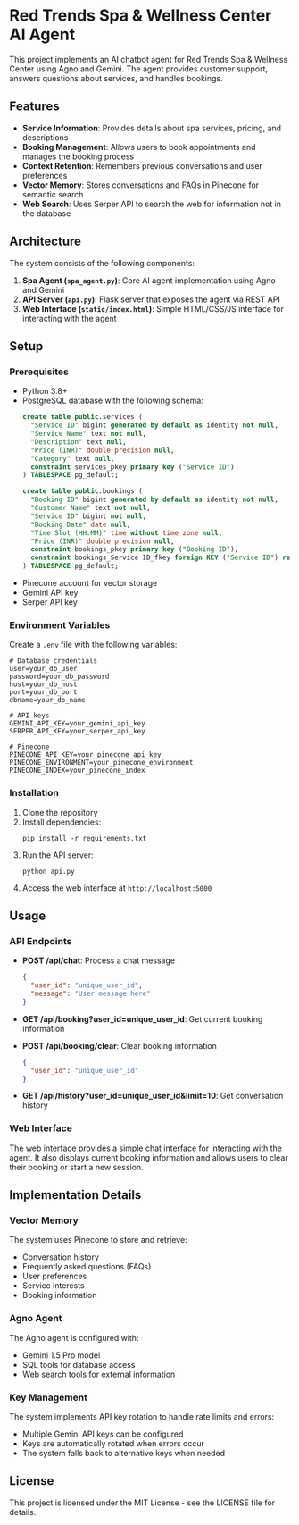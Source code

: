 # Red Trends Spa & Wellness Center AI Agent

This project implements an AI chatbot agent for Red Trends Spa & Wellness Center using Agno and Gemini. The agent provides customer support, answers questions about services, and handles bookings.

## Features

- **Service Information**: Provides details about spa services, pricing, and descriptions
- **Booking Management**: Allows users to book appointments and manages the booking process
- **Context Retention**: Remembers previous conversations and user preferences
- **Vector Memory**: Stores conversations and FAQs in Pinecone for semantic search
- **Web Search**: Uses Serper API to search the web for information not in the database

## Architecture

The system consists of the following components:

1. **Spa Agent (`spa_agent.py`)**: Core AI agent implementation using Agno and Gemini
2. **API Server (`api.py`)**: Flask server that exposes the agent via REST API
3. **Web Interface (`static/index.html`)**: Simple HTML/CSS/JS interface for interacting with the agent

## Setup

### Prerequisites

- Python 3.8+
- PostgreSQL database with the following schema:
  ```sql
  create table public.services (
    "Service ID" bigint generated by default as identity not null,
    "Service Name" text not null,
    "Description" text null,
    "Price (INR)" double precision null,
    "Category" text null,
    constraint services_pkey primary key ("Service ID")
  ) TABLESPACE pg_default;

  create table public.bookings (
    "Booking ID" bigint generated by default as identity not null,
    "Customer Name" text not null,
    "Service ID" bigint not null,
    "Booking Date" date null,
    "Time Slot (HH:MM)" time without time zone null,
    "Price (INR)" double precision null,
    constraint bookings_pkey primary key ("Booking ID"),
    constraint bookings_Service ID_fkey foreign KEY ("Service ID") references services ("Service ID")
  ) TABLESPACE pg_default;
  ```
- Pinecone account for vector storage
- Gemini API key
- Serper API key

### Environment Variables

Create a `.env` file with the following variables:

```
# Database credentials
user=your_db_user
password=your_db_password
host=your_db_host
port=your_db_port
dbname=your_db_name

# API keys
GEMINI_API_KEY=your_gemini_api_key
SERPER_API_KEY=your_serper_api_key

# Pinecone
PINECONE_API_KEY=your_pinecone_api_key
PINECONE_ENVIRONMENT=your_pinecone_environment
PINECONE_INDEX=your_pinecone_index
```

### Installation

1. Clone the repository
2. Install dependencies:
   ```
   pip install -r requirements.txt
   ```
3. Run the API server:
   ```
   python api.py
   ```
4. Access the web interface at `http://localhost:5000`

## Usage

### API Endpoints

- **POST /api/chat**: Process a chat message
  ```json
  {
    "user_id": "unique_user_id",
    "message": "User message here"
  }
  ```

- **GET /api/booking?user_id=unique_user_id**: Get current booking information

- **POST /api/booking/clear**: Clear booking information
  ```json
  {
    "user_id": "unique_user_id"
  }
  ```

- **GET /api/history?user_id=unique_user_id&limit=10**: Get conversation history

### Web Interface

The web interface provides a simple chat interface for interacting with the agent. It also displays current booking information and allows users to clear their booking or start a new session.

## Implementation Details

### Vector Memory

The system uses Pinecone to store and retrieve:
- Conversation history
- Frequently asked questions (FAQs)
- User preferences
- Service interests
- Booking information

### Agno Agent

The Agno agent is configured with:
- Gemini 1.5 Pro model
- SQL tools for database access
- Web search tools for external information

### Key Management

The system implements API key rotation to handle rate limits and errors:
- Multiple Gemini API keys can be configured
- Keys are automatically rotated when errors occur
- The system falls back to alternative keys when needed

## License

This project is licensed under the MIT License - see the LICENSE file for details.